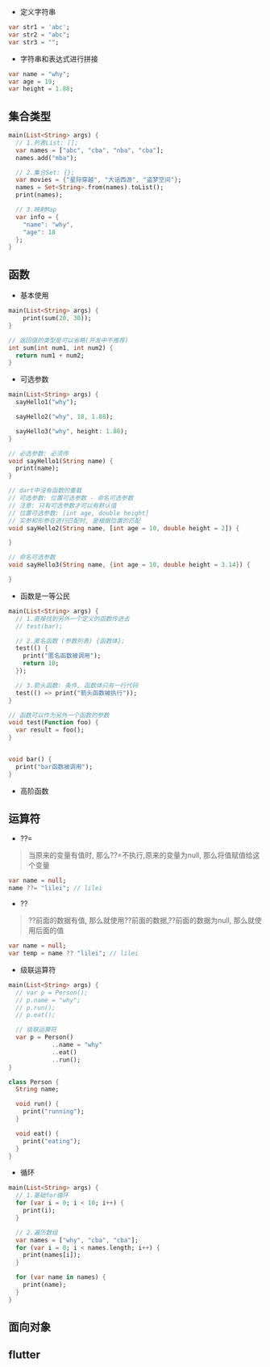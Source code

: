 




- 定义字符串
```dart
var str1 = 'abc';
var str2 = "abc";
var str3 = "";

```
- 字符串和表达式进行拼接

```dart
var name = "why";
var age = 19;
var height = 1.88;
```



## 集合类型
```dart
main(List<String> args) {
  // 1.列表List: [];
  var names = ["abc", "cba", "nba", "cba"];
  names.add("mba");

  // 2.集合Set: {}; 
  var movies = {"星际穿越", "大话西游", "盗梦空间"};
  names = Set<String>.from(names).toList();
  print(names);

  // 3.映射Map
  var info = {
    "name": "why",
    "age": 18
  };
}
```

## 函数
- 基本使用
```dart
main(List<String> args) {
    print(sum(20, 30));
}

// 返回值的类型是可以省略(开发中不推荐)
int sum(int num1, int num2) {
  return num1 + num2;
}
```
- 可选参数
```dart
main(List<String> args) {
  sayHello1("why");

  sayHello2("why", 18, 1.88);

  sayHello3("why", height: 1.88);
}

// 必选参数: 必须传
void sayHello1(String name) {
  print(name);
}

// dart中没有函数的重载
// 可选参数: 位置可选参数 - 命名可选参数
// 注意: 只有可选参数才可以有默认值
// 位置可选参数: [int age, double height]
// 实参和形参在进行匹配时, 是根据位置的匹配
void sayHello2(String name, [int age = 10, double height = 2]) {

}

// 命名可选参数
void sayHello3(String name, {int age = 10, double height = 3.14}) {

}
```
- 函数是一等公民
```dart
main(List<String> args) {
  // 1.直接找到另外一个定义的函数传进去
  // test(bar);

  // 2.匿名函数 (参数列表) {函数体};
  test(() {
    print("匿名函数被调用");
    return 10;
  });

  // 3.箭头函数: 条件, 函数体只有一行代码
  test(() => print("箭头函数被执行")); 
}

// 函数可以作为另外一个函数的参数
void test(Function foo) {
  var result = foo();
}


void bar() {
  print("bar函数被调用");
}
```
[//]: # (todo)
- 高阶函数

## 运算符
- ??=
> 当原来的变量有值时, 那么??=不执行,原来的变量为null, 那么将值赋值给这个变量
```dart
var name = null;
name ??= "lilei"; // lilei
```
- ??
> ??前面的数据有值, 那么就使用??前面的数据,??前面的数据为null, 那么就使用后面的值
```dart
var name = null;
var temp = name ?? "lilei"; // lilei
```

- 级联运算符
```dart
main(List<String> args) {
  // var p = Person();
  // p.name = "why";
  // p.run();
  // p.eat();

  // 级联运算符
  var p = Person()
            ..name = "why"
            ..eat()
            ..run();
}

class Person {
  String name;

  void run() {
    print("running");
  }

  void eat() {
    print("eating");
  }
}
```

- 循环
```dart
main(List<String> args) {
  // 1.基础for循环
  for (var i = 0; i < 10; i++) {
    print(i);
  }

  // 2.遍历数组
  var names = ["why", "cba", "cba"];
  for (var i = 0; i < names.length; i++) {
    print(names[i]);
  }

  for (var name in names) {
    print(name);
  }
}
```

## 面向对象

## flutter

